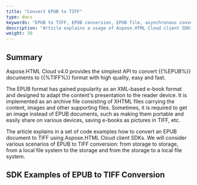 ```yaml
---
title: "Convert EPUB to TIFF"
type: docs
keywords: "EPUB to TIFF, EPUB conversion, EPUB file, asynchronous conversion, conversion SDK, convert EPUB to TIFF, Python, Ruby, PHP, Java, .Net,  C#,  Android, Swift, Node.js"
description: "Article explains a usage of Aspose.HTML Cloud client SDKs to convert EPUB to TIFF by a set of examples. SDKs are available in PHP, Python, Ruby, Android, Swift, C#, Java, C++, Node.js and more."
weight: 30
---
```


## **Summary**

Aspose.HTML Cloud v4.0 provides the simplest API to convert {{%EPUB%}} documents to {{%TIFF%}} format with high quality, easy and fast. 

The EPUB format has gained popularity as an XML-based e-book format and designed to adapt the content's presentation to the reader device. It is implemented as an archive file consisting of XHTML files carrying the content, images and other supporting files. Sometimes, it is required to get an image instead of EPUB documents, such as making them portable and easily share on various devices, saving e-books as pictures in TIFF, etc.

The article explains in a set of code examples how to convert an EPUB document to TIFF using Aspose.HTML Cloud client SDKs. We will consider various scenarios of EPUB to TIFF conversion: from storage to storage, from a local file system to the storage and from the storage to a local file system.

## **SDK Examples of EPUB to TIFF Conversion**

